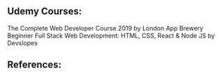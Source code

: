 
## Udemy Courses:

The Complete Web Developer Course 2019 by London App Brewery
Beginner Full Stack Web Development: HTML, CSS, React & Node JS by Devslopes

## References:
